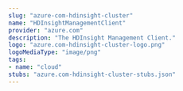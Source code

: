 ```yaml
---
slug: "azure-com-hdinsight-cluster"
name: "HDInsightManagementClient"
provider: "azure.com"
description: "The HDInsight Management Client."
logo: "azure.com-hdinsight-cluster-logo.png"
logoMediaType: "image/png"
tags:
- name: "cloud"
stubs: "azure.com-hdinsight-cluster-stubs.json"
---
```

